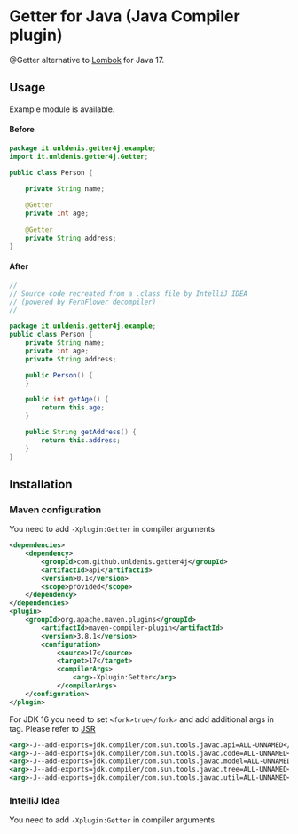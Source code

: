 # Getter for Java (Java Compiler plugin)

@Getter alternative  to [Lombok](https://github.com/projectlombok/lombok) for Java 17.


## Usage

Example module is available.

#### Before
```java
package it.unldenis.getter4j.example;
import it.unldenis.getter4j.Getter;

public class Person {

    private String name;
    
    @Getter
    private int age;
    
    @Getter
    private String address;
}
```

#### After
```java
//
// Source code recreated from a .class file by IntelliJ IDEA
// (powered by FernFlower decompiler)
//

package it.unldenis.getter4j.example;
public class Person {
    private String name;
    private int age;
    private String address;

    public Person() {
    }

    public int getAge() {
        return this.age;
    }

    public String getAddress() {
        return this.address;
    }
}
```


## Installation

### Maven configuration

You need to add `-Xplugin:Getter` in compiler arguments

```xml
<dependencies>
    <dependency>
        <groupId>com.github.unldenis.getter4j</groupId>
        <artifactId>api</artifactId>
        <version>0.1</version>
        <scope>provided</scope>
    </dependency>
</dependencies>
<plugin>
    <groupId>org.apache.maven.plugins</groupId>
        <artifactId>maven-compiler-plugin</artifactId>
        <version>3.8.1</version>
        <configuration>
            <source>17</source>
            <target>17</target>
            <compilerArgs>
                <arg>-Xplugin:Getter</arg>
            </compilerArgs>
    </configuration>
</plugin>
```

For JDK 16 you need to set `<fork>true</fork>` and add additional args in <compilerArgs> tag. Please refer
to [JSR](https://openjdk.java.net/jeps/396)

```xml
<arg>-J--add-exports=jdk.compiler/com.sun.tools.javac.api=ALL-UNNAMED</arg>
<arg>-J--add-exports=jdk.compiler/com.sun.tools.javac.code=ALL-UNNAMED</arg>
<arg>-J--add-exports=jdk.compiler/com.sun.tools.javac.model=ALL-UNNAMED</arg>
<arg>-J--add-exports=jdk.compiler/com.sun.tools.javac.tree=ALL-UNNAMED</arg>
<arg>-J--add-exports=jdk.compiler/com.sun.tools.javac.util=ALL-UNNAMED</arg>
```

### IntelliJ Idea

You need to add `-Xplugin:Getter` in compiler arguments
